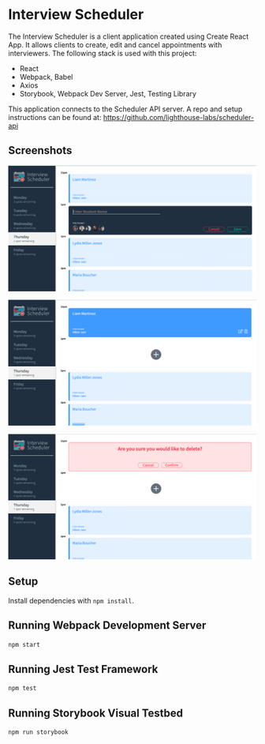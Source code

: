 # Interview Scheduler

The Interview Scheduler is a client application created using Create React App. It allows clients to create, edit and cancel appointments with interviewers. 
The following stack is used with this project: 
* React
* Webpack, Babel
* Axios
* Storybook, Webpack Dev Server, Jest, Testing Library

This application connects to the Scheduler API server.
A repo and setup instructions can be found at: https://github.com/lighthouse-labs/scheduler-api

## Screenshots

!["Screenshot of adding appointment"](https://github.com/josuevalo/scheduler/blob/master/docs/add-appointment.png?raw=true)

!["Screenshot of edit/delete options on a highlighted appointment"](https://github.com/josuevalo/scheduler/blob/master/docs/edit-delete-options.png?raw=true)

!["Screenshot of deleting appointment"](https://github.com/josuevalo/scheduler/blob/master/docs/delete-appointment.png?raw=true)

## Setup

Install dependencies with `npm install`.

## Running Webpack Development Server

```sh
npm start
```

## Running Jest Test Framework

```sh
npm test
```

## Running Storybook Visual Testbed

```sh
npm run storybook
```
